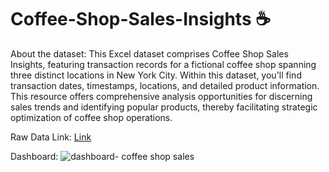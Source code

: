 # Coffee-Shop-Sales-Insights ☕

About the dataset:
This Excel dataset comprises Coffee Shop Sales Insights, featuring transaction records for a fictional coffee shop spanning three distinct locations in New York City. Within this dataset, you'll find transaction dates, timestamps, locations, and detailed product information. This resource offers comprehensive analysis opportunities for discerning sales trends and identifying popular products, thereby facilitating strategic optimization of coffee shop operations.

Raw Data Link: <a href="https://mavenanalytics.io/data-playground?page=3&pageSize=5">Link</a>

Dashboard:
![dashboard- coffee shop sales](https://github.com/ShreyaMPadmashali/Coffee-Shop-Sales-Insights/assets/85627970/36f0fce4-cf03-44ce-8af8-729201877858)
